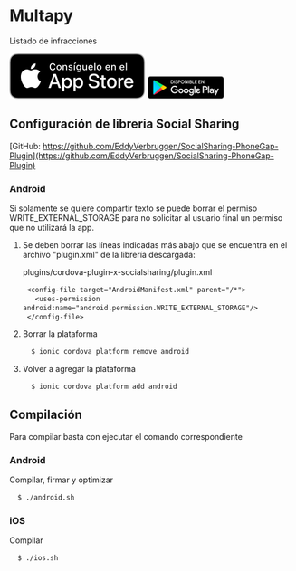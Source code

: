 # Multapy 
Listado de infracciones

[![alt text](src/ios_logo.svg)](https://itunes.apple.com/us/app/multapy/id1268332527?mt=8) [![alt text](src/android_logo.png)](https://play.google.com/store/apps/details?id=com.ionicframework.multas136991)

## Configuración de libreria Social Sharing

[GitHub: https://github.com/EddyVerbruggen/SocialSharing-PhoneGap-Plugin](https://github.com/EddyVerbruggen/SocialSharing-PhoneGap-Plugin)

### Android

Si solamente se quiere compartir texto se puede borrar el permiso WRITE_EXTERNAL_STORAGE para no solicitar al usuario final un permiso que no utilizará la app.

1. Se deben borrar las líneas indicadas más abajo que se encuentra en el archivo "plugin.xml" de la librería descargada:
    
    plugins/cordova-plugin-x-socialsharing/plugin.xml
    
        <config-file target="AndroidManifest.xml" parent="/*">
          <uses-permission android:name="android.permission.WRITE_EXTERNAL_STORAGE"/>
        </config-file>
    
2. Borrar la plataforma
    ```sh
      $ ionic cordova platform remove android
    ```
    
3. Volver a agregar la plataforma
    ```sh
      $ ionic cordova platform add android
    ```


## Compilación
Para compilar basta con ejecutar el comando correspondiente
### Android
Compilar, firmar y optimizar
```sh
  $ ./android.sh
```

### iOS
Compilar
```sh
  $ ./ios.sh
```
